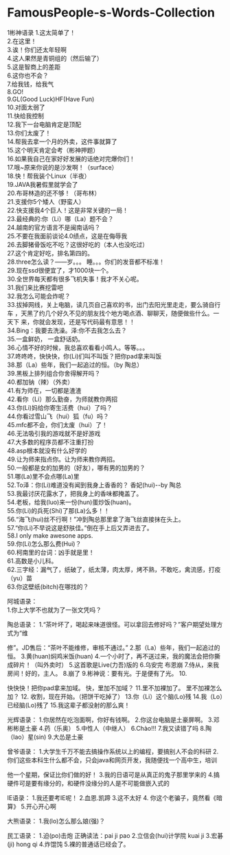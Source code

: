 FamousPeople-s-Words-Collection
===============================

1彬神语录
1.这太简单了！  
2.在这里！  
3.诶！你们还太年轻啊  
4.这人果然是青铜组的（然后输了）  
5.这是智商上的差距  
6.这你也不会？  
7.给我钱，给我气  
8.GO!  
9.GL(Good Luck)HF(Have Fun)  
10.对面太弱了  
11.快给我控制  
12.我下一台电脑肯定是顶配  
13.你们太废了！  
14.帮我去拿一个月的外卖，这件事就算了  
15.这个明天肯定会考（彬神押题）  
16.如果我自己在家好好发展的话绝对完爆你们！  
17.哦~原来你说的是沙发啊！（surface）  
18.快！帮我装个Linux（半夜）  
19.JAVA我暑假里就学会了  
20.布哥林造的还不够！（哥布林）  
21.支援你5个矮人（野蛮人）  
22.快支援我4个巨人！这是非常关键的一局！  
23.最经典的:你（Li）哪（La）题不会？  
24.越南的官方语言不是闽南话吗？  
25.不要在我面前谈论4.0绩点，这是在侮辱我  
26.去脚猪骨饭吃不吃？这很好吃的（本人也没吃过）  
27.这个肯定好吃，排名第四的。  
28.three怎么读？——岁。。。 睡。。。你们的发音都不标准！  
29.现在ssd很便宜了，才1000块一个。  
30.全世界每天都有很多飞机失事！我才不关心呢。  
31.我们来比赛挖雷吧  
32.我怎么可能会炸呢？  
33.拔掉网线，关上电脑，读几页自己喜欢的书，出门去阳光里走走，要么骑自行车
，天黑了约几个好久不见的朋友找个地方喝点酒、聊聊天，随便做些什么。一天下
来，你就会发现，还是写代码最有意思！！  
34.Bing：我要去洗澡。泽:你不去我怎么去？  
35.一盒鲜奶， 一盒舒话奶。  
36.心情不好的时候，我总喜欢看看小鸣人。等等。。。  
37.咚咚咚，快快快，你(Li)们叫不叫饭？把你pad拿来叫饭  
38.那（La）些年，我们一起追过的恒。（by 陶总）  
39.黑板上排列组合你舍得解开吗？  
40.都加钠（辣）（外卖）  
41.有为师在，一切都是渣渣  
42.看你（Li）那么勤奋，为师就教你两招  
43.你(Li)妈给你寄生活费（hui）了吗？  
44.你看过雪山飞（hui）狐（fu）吗？  
45.mfc都不会，你们太废（hui）了！  
46.无法吸引我的游戏就不是好游戏  
47.大多数的程序员都不注重打扮  
48.asp根本就没有什么好学的  
49.让为师来指点你。让为师来教你两招。  
50.一般都是女的加男的（好友），哪有男的加男的？  
51.哪(La)里不会点哪(La)里  
52.To泽：你(Li)难道没有闻到我身上香香的？  香妃(hui)--by 陶总  
53.我最讨厌花露水了，把我身上的香味都掩盖了。  
54.老板，给我(luo)来一份(hun)蛋炒饭(huan)。  
55.你(Li)的兵死(Shi)了那(La)么多！！  
56.“海飞(hui)丝不行啊！”冲到陶总那里拿了海飞丝直接抹在头上。  
57.“你(Li)不早说这是舒肤佳。”倒在手上后又弄进去了。  
58.I only make awesone apps.  
59.你(Li)怎么那么费(Hui)？  
60.柯南里的台词：凶手就是里！  
61.高数是小儿科。  
62.三字经：漏气了，纸破了，纸太薄，肉太厚，烤不熟，不敢吃，禽流感，打疫（yu）苗  
63.你这壁纸(bitch)在哪找的？  

阿城语录：  
1.你上大学不也就为了一张文凭吗？  

陶总语录：
1.“茶叶坏了，喝起来味道很怪。可以拿回去修好吗？”客户期望处理方式为“维

修”。JD售后：“茶叶不能维修，审核不通过。”
2.那（La）些年，我们一起追过的恒。
3.黄(huan)焖鸡米饭(huan)
4.一个小时了，再不送过来，我的魔法会把你撕成碎片！（叫外卖时）
5.这首歌是Live(力吾)版的
6.乌安完 布恩崩
7.侍从，来我房间！好的，主人。
8.崩了
9.彬神说：要有光。于是便有了光。
10.

快快快！把你pad拿来加域。
快，里加不加域？
11.里不加裸加了。
里不加裸怎么加？
12.
收割，现在开始。（把饼干吃掉了）
13.你（Li）这个脑(Lo)残
14.我（Lo）已经脑(Lo)残了
15.我这辈子都没射的那么爽！

光辉语录：
1.你居然在吃泡面啊，你好有钱啊。
2.你这台电脑是土豪屏啊。
3.邓彬彬是土豪
4.药（乐奥）
5.中性人（中继人）
6.Chào!!!
7.我又读错了吗
8.陶（lao）星(sin)
9.大怂是土豪


曾爷语录：
1.大学生千万不能去搞操作系统以上的编程，要搞别人不会的科研
2.你们这些本科生什么都不会，只会java和网页开发，我随便找一个高中生，培训

他一个星期，保证比你们做的好！
3.我的日语可是从真正的鬼子那里学来的
4.搞硬件可是要有缘分的，和硬件没缘分的人是不可能做嵌入式的

IE语录：
1.我还要考IE呢！
2.血恩.凯蹄
3.这不太好
4.
你这个老骗子，竟然看《暗算》
5.开心开心啊

大熊语录：
1.我(lo)怎么那么娘(强)？

民工语录：
1.迫(po)击炮    正确读法：pai ji pao
2.立信会(hui)计学院   kuai ji
3.宏碁(ji)            hong qi
4.炸馄饨
5.裸的普通话已经会了。























